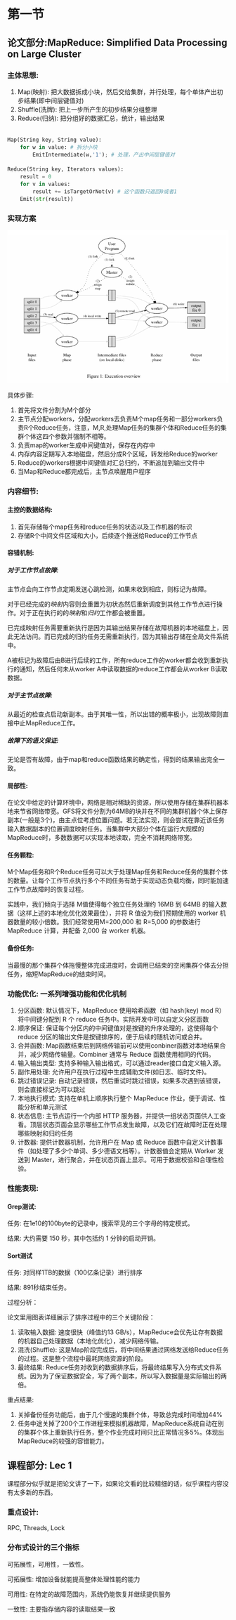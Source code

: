 # 第一节

## 论文部分:MapReduce: Simplified Data Processing on Large Cluster

### 主体思想:
1. Map(映射): 把大数据拆成小块，然后交给集群，并行处理，每个单体产出初步结果(即中间层键值对)
2. Shuffle(洗牌): 把上一步所产生的初步结果分组整理
3. Reduce(归纳): 把分组好的数据汇总，统计，输出结果

``` python

Map(String key, String value):
    for w in value: # 拆分小块
        EmitIntermediate(w,'1'); # 处理，产出中间层键值对

Reduce(String key, Iterators values):
    result = 0
    for v in values:
        result += isTargetOrNot(v) # 这个函数只返回0或者1
    Emit(str(result))

```

### 实现方案

![alt text](image.png)

具体步骤:

1. 首先将文件分割为M个部分
2. 主节点分配workers，分配workers去负责M个map任务和一部分workers负责R个Reduce任务，注意，M,R,处理Map任务的集群个体和Reduce任务的集群个体这四个参数并强制不相等。
3. 负责map的worker生成中间键值对，保存在内存中
4. 内存内容定期写入本地磁盘，然后分成R个区域，转发给Reduce的worker
5. Reduce的workers根据中间键值对汇总归约，不断追加到输出文件中
6. 当Map和Reduce都完成后，主节点唤醒用户程序

### 内容细节:

#### 主控的数据结构:
1. 首先存储每个map任务和reduce任务的状态以及工作机器的标识
2. 存储R个中间文件区域和大小，后续逐个推送给Reduce的工作节点

#### 容错机制:

##### 对于工作节点故障:

主节点会向工作节点定期发送心跳检测，如果未收到相应，则标记为故障。

对于已经完成的*映射*内容则会重置为初状态然后重新调度到其他工作节点进行操作。对于正在执行的的*映射*和*归约*工作都会被重置。

已完成映射任务需要重新执⾏是因为其输出结果存储在故障机器的本地磁盘上，因此无法访问。⽽已完成的归约任务无需重新执⾏，因为其输出存储在全局文件系统中。

A被标记为故障后由B进行后续的工作，所有reduce工作的worker都会收到重新执行的通知，然后任何未从worker A中读取数据的reduce工作都会从worker B读取数据。

##### 对于主节点故障:

从最近的检查点启动新副本。由于其唯一性，所以出错的概率极小，出现故障则直接中止MapReduce工作。

##### 故障下的语义保证:

无论是否有故障，由于map和reduce函数结果的确定性，得到的结果输出完全一致。

#### 局部性:

在论文中给定的计算环境中，网络是相对稀缺的资源，所以使用存储在集群机器本地来节省网络带宽。GFS将文件分割为64MB的块并在不同的集群机器个体上保存副本(一般是3个)，由主点位考虑位置问题。若⽆法实现，则会尝试在靠近该任务输⼊数据副本的位置调度映射任务。当集群中大部分个体在运行大规模的MapReduce时，多数数据可以实现本地读取，完全不消耗网络带宽。

#### 任务颗粒:

M个Map任务和R个Reduce任务可以大于处理Map任务和Reduce任务的集群个体的数量。让每个⼯作节点执⾏多个不同任务有助于实现动态负载均衡，同时能加速⼯作节点故障时的恢复过程。

实践中，我们倾向于选择 M值使得每个独⽴任务处理约 16MB 到 64MB 的输⼊数据（这样上述的本地化优化效果最佳），并将 R 值设为我们预期使⽤的 worker 机器数量的较⼩倍数。我们经常使⽤M=200,000 和 R=5,000 的参数进⾏ MapReduce 计算，并配备 2,000 台 worker 机器。

#### 备份任务:

当最慢的那个集群个体拖慢整体完成进度时，会调用已结束的空闲集群个体去分担任务，缩短MapReduce的结束时间。

### 功能优化: 一系列增强功能和优化机制

1. 分区函数: 默认情况下，MapReduce 使用哈希函数（如 hash(key) mod R）将中间键分配到 R 个 reduce 任务中。实际开发中可以自定义分区函数
2. 顺序保证: 保证每个分区内的中间键值对是按键的升序处理的，这使得每个 reduce 分区的输出文件是按键排序的，便于后续的随机访问或合并。
3. 合并函数: Map函数结束后到网络传输前可以使用conbiner函数对本地结果合并，减少网络传输量。Combiner 通常与 Reduce 函数使用相同的代码。
4. 输入输出类型: 支持多种输入输出格式，可以通过reader接口自定义输入源。
5. 副作用处理: 允许用户在执行过程中生成辅助文件(如日志、临时文件)。
6. 跳过错误记录: 自动记录错误，然后重试时跳过错误，如果多次遇到该错误，则会直接标记为可以跳过
7. 本地执行模式: 支持在单机上顺序执行整个 MapReduce 作业，便于调试、性能分析和单元测试
8. 状态信息: 主节点运⾏⼀个内部 HTTP 服务器，并提供⼀组状态⻚⾯供⼈⼯查看。顶层状态⻚⾯会显⽰哪些⼯作节点发⽣故障，以及它们在故障时正在处理哪些映射和归约任务
9. 计数器: 提供计数器机制，允许用户在 Map 或 Reduce 函数中自定义计数事件（如处理了多少个单词、多少德语文档等）。计数器值会定期从 Worker 发送到 Master，进行聚合，并在状态页面上显示。可用于数据校验和合理性检验。

### 性能表现:

#### Grep测试:

任务: 在1e10的100byte的记录中，搜索罕见的三个字母的特定模式。

结果: ⼤约需要 150 秒，其中包括约 1 分钟的启动开销。

#### Sort测试

任务: 对同样1TB的数据（100亿条记录）进行排序

结果: 891秒结束任务。

过程分析：

论文里用图表详细展示了排序过程中的三个关键阶段：

1. 读取输入数据: 速度很快（峰值约13 GB/s），MapReduce会优先让存有数据的机器自己处理数据（本地化优化），减少网络传输。
2. 混洗(Shuffle): 这是Map阶段完成后，将中间结果通过网络发送给Reduce任务的过程。这是整个流程中最耗网络资源的阶段。
3. 最终结果: Reduce任务对收到的数据排序后，将最终结果写入分布式文件系统。因为为了保证数据安全，写了两个副本，所以写入数据量是实际输出的两倍。

重点结果:

1. 关掉备份任务功能后，由于几个慢速的集群个体，导致总完成时间增加44%
2. 任务中途关掉了200个工作进程来模拟机器故障，MapReduce系统自动在别的集群个体上重新执行任务，整个作业完成时间只比正常情况多5%。体现出MapReduce的较强的容错能力。

## 课程部分: Lec 1

课程部分似乎就是把论文讲了一下，如果论文看的比较精细的话，似乎课程内容没有太多新的东西。

### 重点设计:

RPC, Threads, Lock

### 分布式设计的三个指标

可拓展性，可用性，一致性。

可拓展性: 增加设备就能提高整体处理性能的能力

可用性: 在特定的故障范围内，系统仍能恢复并继续提供服务

一致性: 主要指存储内容的读取结果一致

